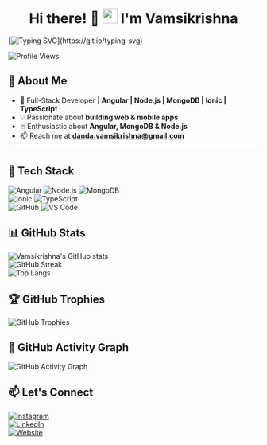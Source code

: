 <h1 align="center">
  Hi there! 👋 <img src="https://media.giphy.com/media/hvRJCLFzcasrR4ia7z/giphy.gif" width="30px"/> I'm Vamsikrishna 
</h1>

[![Typing SVG](https://readme-typing-svg.demolab.com?font=Fira+Code&size=10&pause=1000&repeat=false&width=435&lines=Building+scalable+web+apps+%26+making+tech+simpler+for+everyone!)](https://git.io/typing-svg)


<!-- # Hi there! 👋  I'm Vamsikrishna  -->
<!-- 🚀 Full-Stack Developer | Angular | Node.js | MongoDB | Ionic | typescript -->

![Profile Views](https://komarev.com/ghpvc/?username=vamsi973&color=blue)  

## 🌱 **About Me**  
- 🚀 Full-Stack Developer | **Angular | Node.js | MongoDB | Ionic | TypeScript**  
- 💡 Passionate about **building web & mobile apps**  
- 🔥 Enthusiastic about **Angular, MongoDB & Node.js**  
- 📫 Reach me at **[danda.vamsikrishna@gmail.com](mailto:danda.vamsikrishna@gmail.com)**  

---

## 📌 **Tech Stack**  

![Angular](https://img.shields.io/badge/-Angular-red?style=flat&logo=angular) 
![Node.js](https://img.shields.io/badge/-Node.js-green?style=flat&logo=node.js) 
![MongoDB](https://img.shields.io/badge/-MongoDB-lightgreen?style=flat&logo=mongodb)  
![Ionic](https://img.shields.io/badge/-Ionic-blue?style=flat&logo=ionic) 
![TypeScript](https://img.shields.io/badge/-TypeScript-007acc?style=flat&logo=typescript)  
![GitHub](https://img.shields.io/badge/-GitHub-181717?style=flat&logo=github) 
![VS Code](https://img.shields.io/badge/-VS%20Code-0078d7?style=flat&logo=visual-studio-code) 

## 📊 **GitHub Stats**  
![Vamsikrishna's GitHub stats](https://github-readme-stats.vercel.app/api?username=vamsi973&show_icons=true&theme=dark)  
![GitHub Streak](https://github-readme-streak-stats.herokuapp.com/?user=vamsi973&theme=dark)  
![Top Langs](https://github-readme-stats.vercel.app/api/top-langs/?username=vamsi973&layout=compact&theme=dark)  

## 🏆 **GitHub Trophies** 
![GitHub Trophies](https://github-profile-trophy.vercel.app/?username=vamsi973&theme=onedark)  

## 📌 **GitHub Activity Graph**  
![GitHub Activity Graph](https://github-readme-activity-graph.vercel.app/graph?username=vamsi973&theme=github-dark)


## 📫 **Let's Connect**  
[![Instagram](https://img.shields.io/badge/-Instagram-E4405F?style=flat&logo=instagram&logoColor=white)](https://instagram.com/vamsikrishna0973)  
[![LinkedIn](https://img.shields.io/badge/-LinkedIn-blue?style=flat&logo=linkedin)](https://www.linkedin.com/in/vamsikrishna-danda-36798274)  
[![Website](https://img.shields.io/badge/-My%20Website-ff69b4?style=flat&logo=google-chrome&logoColor=white)](https://vamsikrishna.vercel.app/)  

<!---
vamsi973/vamsi973 is a ✨ special ✨ repository because its `README.md` (this file) appears on your GitHub profile.
You can click the Preview link to take a look at your changes.
--->
